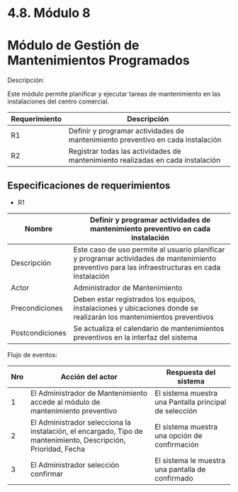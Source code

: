 # 4.8. Módulo 8

# Módulo de Gestión de Mantenimientos Programados
Descripción:

Este módulo permite planificar y ejecutar tareas de mantenimiento en las instalaciones del centro comercial.

| Requerimiento        |  Descripción                                                             |
|-----------------------|--------------------------------------------------------------------------|
|        R1            |    Definir y programar actividades de mantenimiento preventivo en cada instalación           |
|R2 |Registrar todas las actividades de mantenimiento realizadas en cada instalación|

## Especificaciones de requerimientos
* R1

| Nombre | Definir y programar actividades de mantenimiento preventivo en cada instalación |
|---------|---------------------------------------------------------------------------------|
| Descripción| Este caso de uso permite al usuario planificar y programar actividades de mantenimiento preventivo para las infraestructuras en cada instalación                                                                               |
|Actor    | Administrador de Mantenimiento|
| Precondiciones |Deben estar registrados los equipos, instalaciones y ubicaciones donde se realizarán los mantenimientos preventivos|
| Postcondiciones | Se actualiza el calendario de mantenimientos preventivos en la interfaz del sistema|

  Flujo de eventos:
  
|Nro |  Acción del actor |    Respuesta del sistema   |
|----|------------------|------------------------------|
| 1 |  El Administrador de Mantenimiento accede al módulo de mantenimiento preventivo | El sistema muestra una Pantalla principal de selección|
| 2 |  El Administrador selecciona la instalación, el encargado, Tipo de mantenimiento, Descripción, Prioridad, Fecha| El sistema muestra una opción de confirmación|
| 3 |  El Administrador selección confirmar| El sistema le muestra una pantalla de confirmado |







